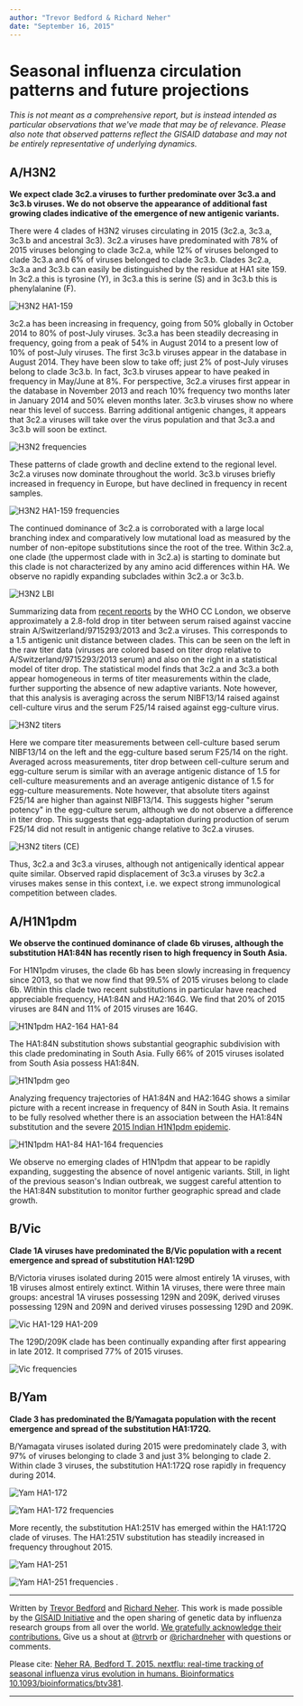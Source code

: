 ```yaml
---
author: "Trevor Bedford & Richard Neher"
date: "September 16, 2015"
---
```


# Seasonal influenza circulation patterns and future projections

_This is not meant as a comprehensive report, but is instead intended as particular observations that we've made that may be of relevance. Please also note that observed patterns reflect the GISAID database and may not be entirely representative of underlying dynamics._

## A/H3N2

**We expect clade 3c2.a viruses to further predominate over 3c3.a and 3c3.b viruses. We do not observe the appearance of additional fast growing clades indicative of the emergence of new antigenic variants.**

There were 4 clades of H3N2 viruses circulating in 2015 (3c2.a, 3c3.a, 3c3.b and ancestral 3c3). 3c2.a viruses have predominated with 78% of 2015 viruses belonging to clade 3c2.a, while 12% of viruses belonged to clade 3c3.a and 6% of viruses belonged to clade 3c3.b. Clades 3c2.a, 3c3.a and 3c3.b can easily be distinguished by the residue at HA1 site 159. In 3c2.a this is tyrosine (Y), in 3c3.a this is serine (S) and in 3c3.b this is phenylalanine (F).

![H3N2 HA1-159](./figures/figures_sep-2015_h3n2_ha1-159.png)

3c2.a has been increasing in frequency, going from 50% globally in October 2014 to 80% of post-July viruses. 3c3.a has been steadily decreasing in frequency, going from a peak of 54% in August 2014 to a present low of 10% of post-July viruses. The first 3c3.b viruses appear in the database in August 2014. They have been slow to take off; just 2% of post-July viruses belong to clade 3c3.b. In fact, 3c3.b viruses appear to have peaked in frequency in May/June at 8%. For perspective, 3c2.a viruses first appear in the database in November 2013 and reach 10% frequency two months later in January 2014 and 50% eleven months later. 3c3.b viruses show no where near this level of success. Barring additional antigenic changes, it appears that 3c2.a viruses will take over the virus population and that 3c3.a and 3c3.b will soon be extinct.

![H3N2 frequencies](./figures/figures_sep-2015_h3n2_frequencies.png)

These patterns of clade growth and decline extend to the regional level. 3c2.a viruses now dominate throughout the world. 3c3.b viruses briefly increased in frequency in Europe, but have declined in frequency in recent samples.


![H3N2 HA1-159 frequencies](./figures/figures_sep-2015_h3n2_ha1-159_frequencies.png)

The continued dominance of 3c2.a is corroborated with a large local branching index and comparatively low mutational load as measured by the number of non-epitope substitutions since the root of the tree. Within 3c2.a, one clade (the uppermost clade with in 3c2.a) is starting to dominate but this clade is not characterized by any amino acid differences within HA. We observe no rapidly expanding subclades within 3c2.a or 3c3.b.


![H3N2 LBI](./figures/figures_sep-2015_h3n2_lbi.png)


Summarizing data from [recent reports](http://www.crick.ac.uk/research/worldwide-influenza-centre/annual-and-interim-reports/) by the WHO CC London, we observe approximately a 2.8-fold drop in titer between serum raised against vaccine strain A/Switzerland/9715293/2013 and 3c2.a viruses. This corresponds to a 1.5 antigenic unit distance between clades. This can be seen on the left in the raw titer data (viruses are colored based on titer drop relative to A/Switzerland/9715293/2013 serum) and also on the right in a statistical model of titer drop. The statistical model finds that 3c2.a and 3c3.a both appear homogeneous in terms of titer measurements within the clade, further supporting the absence of new adaptive variants. Note however, that this analysis is averaging across the serum NIBF13/14 raised against cell-culture virus and the serum F25/14 raised against egg-culture virus.

![H3N2 titers](./figures/figures_sep-2015_h3n2_hi_titers.png)


Here we compare titer measurements between cell-culture based serum NIBF13/14 on the left and the egg-culture based serum F25/14 on the right. Averaged across measurements, titer drop between cell-culture serum and egg-culture serum is similar with an average antigenic distance of 1.5 for cell-culture measurements and an average antigenic distance of 1.5 for egg-culture measurements. Note however, that absolute titers against F25/14 are higher than against NIBF13/14. This suggests higher "serum potency" in the egg-culture serum, although we do not observe a difference in titer drop. This suggests that egg-adaptation during production of serum F25/14 did not result in antigenic change relative to 3c2.a viruses.


![H3N2 titers (CE)](./figures/figures_sep-2015_h3n2_hi_titers_ce.png)

Thus, 3c2.a and 3c3.a viruses, although not antigenically identical appear quite similar. Observed rapid displacement of 3c3.a viruses by 3c2.a viruses makes sense in this context, i.e. we expect strong immunological competition between clades.


## A/H1N1pdm

**We observe the continued dominance of clade 6b viruses, although the substitution HA1:84N has recently risen to high frequency in South Asia.**

For H1N1pdm viruses, the clade 6b has been slowly increasing in frequency since 2013, so that we now find that 99.5% of 2015 viruses belong to clade 6b. Within this clade two recent substitutions in particular have reached appreciable frequency, HA1:84N and HA2:164G. We find that 20% of 2015 viruses are 84N and 11% of 2015 viruses are 164G.


![H1N1pdm HA2-164 HA1-84](./figures/figures_sep-2015_h1n1pdm_ha2-164_ha1-84.png)

The HA1:84N substitution shows substantial geographic subdivision with this clade predominating in South Asia. Fully 66% of 2015 viruses isolated from South Asia possess HA1:84N.

![H1N1pdm geo](./figures/figures_sep-2015_h1n1pdm_geo.png)

Analyzing frequency trajectories of HA1:84N and HA2:164G shows a similar picture with a recent increase in frequency of 84N in South Asia. It remains to be fully resolved whether there is an association between the HA1:84N substitution and the severe [2015 Indian H1N1pdm epidemic](https://en.wikipedia.org/wiki/2015_Indian_swine_flu_outbreak).

![H1N1pdm HA1-84 HA1-164 frequencies](./figures/figures_sep-2015_h1n1pdm_ha1-84_ha1-164_frequencies.png)

We observe no emerging clades of H1N1pdm that appear to be rapidly expanding, suggesting the absence of novel antigenic variants. Still, in light of the previous season's Indian outbreak, we suggest careful attention to the HA1:84N substitution to monitor further geographic spread and clade growth.


## B/Vic

**Clade 1A viruses have predominated the B/Vic population with a recent emergence and spread of substitution HA1:129D**

B/Victoria viruses isolated during 2015 were almost entirely 1A viruses, with 1B viruses almost entirely extinct. Within 1A viruses, there were three main groups: ancestral 1A viruses possessing 129N and 209K, derived viruses possessing 129N and 209N and derived viruses possessing 129D and 209K.


![Vic HA1-129 HA1-209](./figures/figures_sep-2015_vic_ha1-129_ha1-209.png)

The 129D/209K clade has been continually expanding after first appearing in late 2012. It comprised 77% of 2015 viruses.

![Vic frequencies](./figures/figures_sep-2015_vic_frequencies.png)

## B/Yam

**Clade 3 has predominated the B/Yamagata population with the recent emergence and spread of the substitution HA1:172Q.**

B/Yamagata viruses isolated during 2015 were predominately clade 3, with 97% of viruses belonging to clade 3 and just 3% belonging to clade 2. Within clade 3 viruses, the substitution HA1:172Q rose rapidly in frequency during 2014.


![Yam HA1-172](./figures/figures_sep-2015_yam_ha1-172.png)

![Yam HA1-172 frequencies](./figures/figures_sep-2015_yam_ha1-172_frequencies.png)

More recently, the substitution HA1:251V has emerged within the HA1:172Q clade of viruses. The HA1:251V substitution has steadily increased in frequency throughout 2015.

![Yam HA1-251](./figures/figures_sep-2015_yam_ha1-251.png)

![Yam HA1-251 frequencies](./figures/figures_sep-2015_yam_ha1-251_frequencies.png)
.

---

Written by [Trevor Bedford](bedfor.io) and [Richard Neher](https://neherlab.wordpress.com/). This work is made possible by the [GISAID Initiative](http://gisaid.org/) and the open sharing of genetic data by influenza research groups from all over the world. [We gratefully acknowledge their contributions.](http://nextflu.org/acknowledgements/) Give us a shout at [@trvrb](https://twitter.com/trvrb) or [@richardneher](https://twitter.com/richardneher) with questions or comments.

Please cite: [Neher RA, Bedford T. 2015. nextflu: real-time tracking of seasonal influenza virus evolution in humans. Bioinformatics 10.1093/bioinformatics/btv381](http://dx.doi.org/10.1093/bioinformatics/btv381).

---
